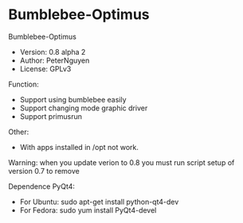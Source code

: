Bumblebee-Optimus
=================
Bumblebee-Optimus
- Version: 0.8 alpha 2
- Author: PeterNguyen
- License: GPLv3

Function:
- Support using bumblebee easily
- Support changing mode graphic driver
- Support primusrun

Other:
- With apps installed in /opt not work.

Warning: when you update verion to 0.8 you must run script setup of version 0.7 to remove

Dependence PyQt4:
- For Ubuntu: sudo apt-get install python-qt4-dev
- For Fedora: sudo yum install PyQt4-devel